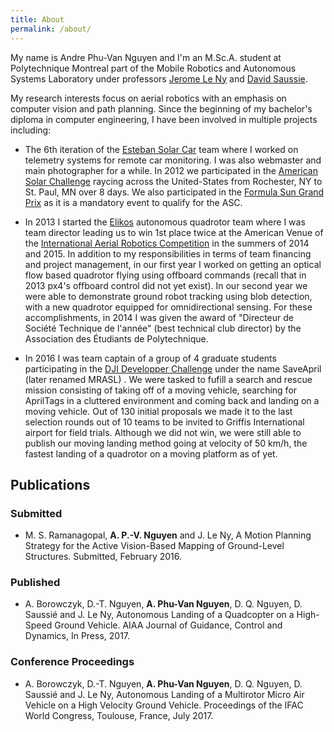 ```yaml
---
title: About
permalink: /about/
---
```


My name is Andre Phu-Van Nguyen and I'm an M.Sc.A. student at Polytechnique 
Montreal part of the Mobile Robotics and Autonomous Systems Laboratory under
professors [Jerome Le Ny](http://www.professeurs.polymtl.ca/jerome.le-ny/) 
and [David Saussie](http://www.polymtl.ca/recherche/rc/en/professeurs/details.php?NoProf=513).

My research interests focus on aerial robotics with an emphasis on computer 
vision and path planning. Since the beginning of my bachelor's diploma in
computer engineering, I have been involved in multiple projects including:

* The 6th iteration of the [Esteban Solar Car](http://esteban.polymtl.ca) team 
where I worked on telemetry systems for remote car monitoring. I was also webmaster
and main photographer for a while. In 2012 we participated in the 
[American Solar Challenge](http://americansolarchallenge.org/the-competition/ascfsgp-2012/) raycing across
the United-States from Rochester, NY to St. Paul, MN over 8 days. We also participated
in the [Formula Sun Grand Prix](http://americansolarchallenge.org/the-competition/ascfsgp-2012/)
as it is a mandatory event to qualify for the ASC.

* In 2013 I started the [Elikos](http://elikos.polymtl.ca) autonomous quadrotor
team where I was team director leading us to win 1st place twice at the American
Venue of the [International Aerial Robotics Competition](http://aerialroboticscompetition.org/)
in the summers of 2014 and 2015.
In addition to my responsibilities in terms of team financing and project 
management, in our first year I worked on getting an optical flow based quadrotor
flying using offboard commands (recall that in 2013 px4's offboard control did 
not yet exist). In our second year we were able to demonstrate ground robot 
tracking using blob detection, with a new quadrotor equipped for omnidirectional
sensing. For these accomplishments, in 2014 I was given the award of "Directeur de 
Société Technique de l'année" (best technical club director) by the Association
des Étudiants de Polytechnique.

* In 2016 I was team captain of a group of 4 graduate students participating in
the [DJI Developper Challenge](https://developer.dji.com/news/2016-dji-developer-challenge-10-teams-enter-final-round/) 
under the name SaveApril (later renamed MRASL) . 
We were tasked to fufill a search and rescue
mission consisting of taking off of a moving vehicle, searching for AprilTags
in a cluttered environment and coming back and landing on a moving vehicle. Out
of 130 initial proposals we made it to the last selection rounds out of 10 teams
to be invited to Griffis International airport for field trials. Although we did
not win, we were still able to publish our moving landing method going at velocity
of 50 km/h, the fastest landing of a quadrotor on a moving platform as of yet. 


## Publications

### Submitted

* M. S. Ramanagopal, **A. P.-V. Nguyen** and J. Le Ny, A Motion Planning Strategy for the Active Vision-Based Mapping of Ground-Level Structures. Submitted, February 2016. 


### Published

* A. Borowczyk, D.-T. Nguyen, **A. Phu-Van Nguyen**, D. Q. Nguyen, D. Saussié and J. Le Ny, Autonomous Landing of a Quadcopter on a High-Speed Ground Vehicle. AIAA Journal of Guidance, Control and Dynamics, In Press, 2017. 

### Conference Proceedings

* A. Borowczyk, D.-T. Nguyen, **A. Phu-Van Nguyen**, D. Q. Nguyen, D. Saussié and J. Le Ny, Autonomous Landing of a Multirotor Micro Air Vehicle on a High Velocity Ground Vehicle. Proceedings of the IFAC World Congress, Toulouse, France, July 2017.